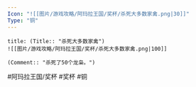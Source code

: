 ```yaml
---
Icon: "![[图片/游戏攻略/阿玛拉王国/奖杯/杀死大多数家禽.png|30]]"
Type: "铜"
---
```

```ad-common-bronze-trophy
title: (Title:: "杀死大多数家禽")
![[图片/游戏攻略/阿玛拉王国/奖杯/杀死大多数家禽.png|100]]

(Comment:: "杀死了50个龙枭。")
```

#阿玛拉王国/奖杯 #奖杯 #铜
